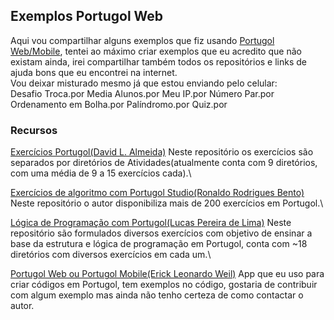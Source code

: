 ## Exemplos Portugol Web
Aqui vou compartilhar alguns exemplos que fiz usando [Portugol Web/Mobile](https://play.google.com/store/apps/details?id=br.erickweil.portugolweb), tentei ao máximo criar exemplos que eu acredito que não existam ainda, irei compartilhar também todos os repositórios e links de ajuda bons que eu encontrei na internet.<br>
Vou deixar misturado mesmo já que estou enviando pelo celular:  \
	Desafio Troca.por
	Media Alunos.por
	Meu IP.por
	Número Par.por
	Ordenamento em Bolha.por
	Palíndromo.por
	Quiz.por
### Recursos
 
 [Exercícios Portugol(David L. Almeida)](https://github.com/davidcreator/portugol)
Neste repositório os exercícios são separados por diretórios de Atividades(atualmente conta com 9 diretórios, com uma média de 9 a 15 exercícios cada).\

[Exercícios de algoritmo com Portugol Studio(Ronaldo Rodrigues Bento)](https://github.com/RonaldoBento/portugol-studio)
Neste repositório o autor disponibiliza mais de 200 exercícios em Portugol.\

[Lógica de Programação com Portugol(Lucas Pereira de Lima)](https://github.com/LucasDevRJ/logica_de_programacao_com_portugol)
Neste repositório são formulados diversos exercícios com objetivo de ensinar a base da estrutura e lógica de programação em Portugol, conta com ~18 diretórios com diversos exercícios em cada um.\

[Portugol Web ou Portugol Mobile(Erick Leonardo Weil)](https://github.com/erickweil/portugolweb)
App que eu uso para criar códigos em Portugol, tem exemplos no código, gostaria de contribuir com algum exemplo mas ainda não tenho certeza de como contactar o autor.